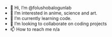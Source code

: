 - 👋 Hi, I’m @folushobalogunlab
- 👀 I’m interested in anime, science and art.
- 🌱 I’m currently learning code.
- 💞️ I’m looking to collaborate on coding projects
- 📫 How to reach me n/a

<!---
folushobalogunlab/folushobalogunlab is a ✨ special ✨ repository because its `README.md` (this file) appears on your GitHub profile.
You can click the Preview link to take a look at your changes.
--->
